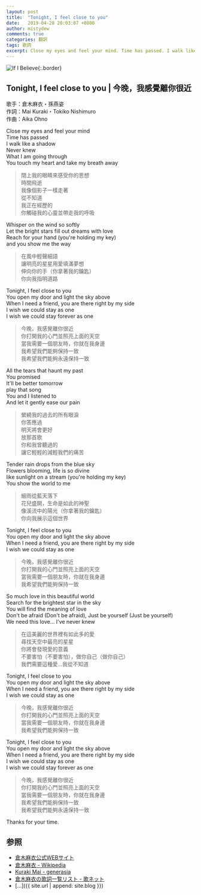 ```yaml
---
layout: post
title:  "Tonight, I feel close to you"
date:   2019-04-28 20:03:07 +0800
author: mistydew
comments: true
categories: 翻訳
tags: 歌詞
excerpt: Close my eyes and feel your mind. Time has passed. I walk like a shadow. Never knew. What I am going through. You touch my heart and take my breath away.
---
```

![If I Believe](https://raw.githubusercontent.com/mistydew/misc/master/cover/If%20I%20Believe.jpg){:.border}

## Tonight, I feel close to you | 今晚，我感覺離你很近

歌手：倉木麻衣・孫燕姿<br>
作詞：Mai Kuraki・Tokiko Nishimuro<br>
作曲：Aika Ohno

Close my eyes and feel your mind<br>
Time has passed<br>
I walk like a shadow<br>
Never knew<br>
What I am going through<br>
You touch my heart and take my breath away

> 閉上我的眼睛來感受你的思想<br>
> 時間飛逝<br>
> 我像個影子一樣走著<br>
> 從不知道<br>
> 我正在經歷的<br>
> 你觸碰我的心靈並帶走我的呼吸

Whisper on the wind so softly<br>
Let the bright stars fill out dreams with love<br>
Reach for your hand (you're holding my key)<br>
and you show me the way

> 在風中輕聲細語<br>
> 讓明亮的星星用愛填滿夢想<br>
> 伸向你的手（你拿著我的鑰匙）<br>
> 你向我指明道路

Tonight, I feel close to you<br>
You open my door and light the sky above<br>
When I need a friend, you are there right by my side<br>
I wish we could stay as one<br>
I wish we could stay forever as one

> 今晚，我感覺離你很近<br>
> 你打開我的心門並照亮上面的天空<br>
> 當我需要一個朋友時，你就在我身邊<br>
> 我希望我們能夠保持一致<br>
> 我希望我們能夠永遠保持一致

All the tears that haunt my past<br>
You promised<br>
It'll be better tomorrow<br>
play that song<br>
You and I listened to<br>
And let it gently ease our pain

> 縈繞我的過去的所有眼淚<br>
> 你答應過<br>
> 明天將會更好<br>
> 放那首歌<br>
> 你和我曾聽過的<br>
> 讓它輕輕的減輕我們的痛苦

Tender rain drops from the blue sky<br>
Flowers blooming, life is so divine<br>
like sunlight on a stream (you're holding my key)<br>
You show the world to me

> 細雨從藍天落下<br>
> 花兒盛開，生命是如此的神聖<br>
> 像溪流中的陽光（你拿著我的鑰匙）<br>
> 你向我展示這個世界

Tonight, I feel close to you<br>
You open my door and light the sky above<br>
When I need a friend, you are there right by my side<br>
I wish we could stay as one

> 今晚，我感覺離你很近<br>
> 你打開我的心門並照亮上面的天空<br>
> 當我需要一個朋友時，你就在我身邊<br>
> 我希望我們能夠保持一致

So much love in this beautiful world<br>
Search for the brightest star in the sky<br>
You will find the meaning of love<br>
Don't be afraid (Don't be afraid), Just be yourself (Just be yourself)<br>
We need this love... I've never knew

> 在這美麗的世界裡有如此多的愛<br>
> 尋找天空中最亮的星星<br>
> 你將會發現愛的意義<br>
> 不要害怕（不要害怕），做你自己（做你自己）<br>
> 我們需要這種愛...我從不知道

Tonight, I feel close to you<br>
You open my door and light the sky above<br>
When I need a friend, you are there right by my side<br>
I wish we could stay as one

> 今晚，我感覺離你很近<br>
> 你打開我的心門並照亮上面的天空<br>
> 當我需要一個朋友時，你就在我身邊<br>
> 我希望我們能夠保持一致

Tonight, I feel close to you<br>
You open my door and light the sky above<br>
When I need a friend, you are there right by my side<br>
I wish we could stay as one<br>
I wish we could stay forever as one

> 今晚，我感覺離你很近<br>
> 你打開我的心門並照亮上面的天空<br>
> 當我需要一個朋友時，你就在我身邊<br>
> 我希望我們能夠保持一致<br>
> 我希望我們能夠永遠保持一致

Thanks for your time.

## 参照
* [倉木麻衣公式WEBサイト](http://www.mai-kuraki.com)
* [倉木麻衣 - Wikipedia](https://ja.wikipedia.org/wiki/倉木麻衣)
* [Kuraki Mai - generasia](https://www.generasia.com/wiki/Kuraki_Mai)
* [倉木麻衣の歌詞一覧リスト - 歌ネット](https://www.uta-net.com/artist/3126)
* [...]({{ site.url | append: site.blog }})
